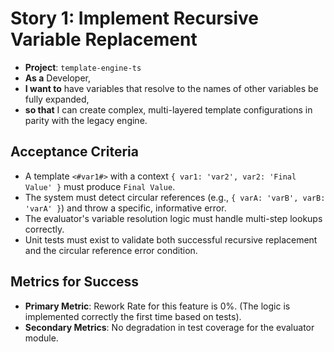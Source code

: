 # Story 1: Implement Recursive Variable Replacement

- **Project**: `template-engine-ts`
- **As a** Developer,
- **I want to** have variables that resolve to the names of other variables be fully expanded,
- **so that** I can create complex, multi-layered template configurations in parity with the legacy engine.

## Acceptance Criteria

-   A template `<#var1#>` with a context `{ var1: 'var2', var2: 'Final Value' }` must produce `Final Value`.
-   The system must detect circular references (e.g., `{ varA: 'varB', varB: 'varA' }`) and throw a specific, informative error.
-   The evaluator's variable resolution logic must handle multi-step lookups correctly.
-   Unit tests must exist to validate both successful recursive replacement and the circular reference error condition.

## Metrics for Success

- **Primary Metric**: Rework Rate for this feature is 0%. (The logic is implemented correctly the first time based on tests).
- **Secondary Metrics**: No degradation in test coverage for the evaluator module.

